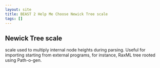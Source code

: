 ```yaml
---
layout: site
title: BEAST 2 Help Me Choose Newick Tree scale
tags: []
---
```


## Newick Tree scale

scale used to multiply internal node heights during parsing. Useful for importing starting from external programs, for instance, RaxML tree rooted using Path-o-gen.
